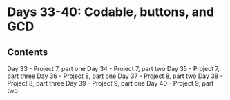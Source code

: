
# Days 33-40: Codable, buttons, and GCD


## Contents 

Day 33 - Project 7, part one
Day 34 - Project 7, part two
Day 35 - Project 7, part three
Day 36 - Project 8, part one 
Day 37 - Project 8, part two
Day 38 - Project 8, part three
Day 39 - Project 9, part one 
Day 40 - Project 9, part two 
